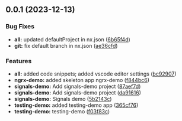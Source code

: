 ## 0.0.1 (2023-12-13)

### Bug Fixes

- **all:** updated defaultProject in nx.json ([6b65f4d](https://github.com/remcononhebel/angular/commit/6b65f4d21731b3aceb1e024ee720bb1a166da640))
- **git:** fix default branch in nx.json ([ae36cfd](https://github.com/remcononhebel/angular/commit/ae36cfdf00741a44e7dfcd6026eeee9b6f2c87b2))

### Features

- **all:** added code snippets; added vscode editor settings ([bc92907](https://github.com/remcononhebel/angular/commit/bc92907f88e9ec79c84c1286e0864ea64d52eaba))
- **ngrx-demo:** added skeleton app ngrx-demo ([f844bc6](https://github.com/remcononhebel/angular/commit/f844bc60894fc148a5a5a216083f4d56c2bf9e71))
- **signals-demo:** Add signals-demo project ([87aef7d](https://github.com/remcononhebel/angular/commit/87aef7dd0c2ab9ae3ffe5552c0c073ec3314473f))
- **signals-demo:** Add signals-demo project ([da91616](https://github.com/remcononhebel/angular/commit/da91616dc8b2d49100ea5c7ca1ec6dc8a0f5bead))
- **signals-demo:** Signals demo ([5b2143c](https://github.com/remcononhebel/angular/commit/5b2143c176847f5c85ae49faad0882e8a869c225))
- **testing-demo:** added testing-demo app ([365cf76](https://github.com/remcononhebel/angular/commit/365cf760f15cb9f5488fb7b0bf55a58087b12e9f))
- **testing-demo:** testing-demo ([f03f83c](https://github.com/remcononhebel/angular/commit/f03f83c6fd6689a0bbaa0d0c8c91ceb251f48331))
